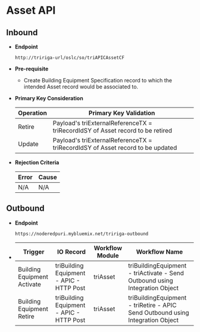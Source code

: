 # Asset API


## Inbound

- **Endpoint**
  ```
  http://tririga-url/oslc/so/triAPICAssetCF
  ```

- **Pre-requisite**
  
  - Create Building Equipment Specification record to which the intended Asset record would be associated to.

- **Primary Key Consideration**

  Operation | Primary Key Validation
  ---|---
  Retire | Payload's triExternalReferenceTX = triRecordIdSY of Asset record to be retired
  Update | Payload's triExternalReferenceTX = triRecordIdSY of Asset record to be updated
  
- **Rejection Criteria**

  Error | Cause
  ---|---
  N/A | N/A



## Outbound

- **Endpoint**
  ```
  https://noderedpuri.mybluemix.net/tririga-outbound
  ```
  
- Trigger | IO Record | Workflow Module | Workflow Name 
  ---|---|---|---
  Building Equipment Activate | triBuilding Equipment - APIC - HTTP Post | triAsset | triBuildingEquipment - triActivate - Send Outbound using Integration Object 
  Building Equipment Retire | triBuilding Equipment - APIC - HTTP Post | triAsset | triBuildingEquipment - triRetire - APIC Send Outbound using Integration Object  
  
